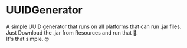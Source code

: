 # UUIDGenerator
A simple UUID generator that runs on all platforms that can run .jar files.<br>
Just Download the .jar from Resources and run that 💩.<br>
It's that simple. 🤓
